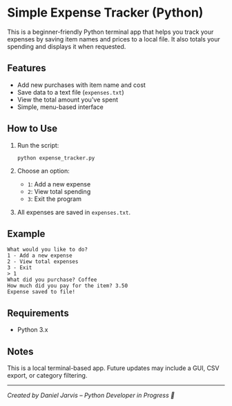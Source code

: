 
# Simple Expense Tracker (Python)

This is a beginner-friendly Python terminal app that helps you track your expenses by saving item names and prices to a local file. It also totals your spending and displays it when requested.

## Features

- Add new purchases with item name and cost
- Save data to a text file (`expenses.txt`)
- View the total amount you've spent
- Simple, menu-based interface

## How to Use

1. Run the script:

   ```
   python expense_tracker.py
   ```

2. Choose an option:
   - `1`: Add a new expense
   - `2`: View total spending
   - `3`: Exit the program

3. All expenses are saved in `expenses.txt`.

## Example

```
What would you like to do?
1 - Add a new expense
2 - View total expenses
3 - Exit
> 1
What did you purchase? Coffee
How much did you pay for the item? 3.50
Expense saved to file!
```

## Requirements

- Python 3.x

## Notes

This is a local terminal-based app. Future updates may include a GUI, CSV export, or category filtering.

---

*Created by Daniel Jarvis – Python Developer in Progress 🚀*

